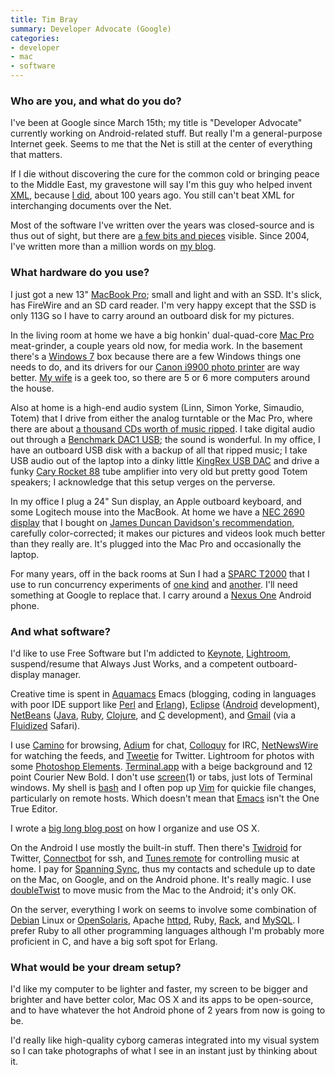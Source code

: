 ```yaml
---
title: Tim Bray
summary: Developer Advocate (Google)
categories:
- developer
- mac
- software
---
```


### Who are you, and what do you do?

I've been at Google since March 15th; my title is "Developer Advocate" currently working on Android-related stuff. But really I'm a general-purpose Internet geek. Seems to me that the Net is still at the center of everything that matters.

If I die without discovering the cure for the common cold or bringing peace to the Middle East, my gravestone will say I'm this guy who helped invent [XML](http://www.w3.org/TR/REC-xml/ "The XML spec."), because [I did](http://www.tbray.org/ongoing/When/200x/2008/02/10/XML-People "Tim's post on XML."), about 100 years ago. You still can't beat XML for interchanging documents over the Net.

Most of the software I've written over the years was closed-source and is thus out of sight, but there are [a few bits and pieces](http://www.tbray.org/ongoing/misc/Software "Software written by Tim.") visible. Since 2004, I've written more than a million words on [my blog](http://www.tbray.org/ongoing/ "Tim's weblog.").

### What hardware do you use?

I just got a new 13" [MacBook Pro][macbook-pro]; small and light and with an SSD. It's slick, has FireWire and an SD card reader. I'm very happy except that the SSD is only 113G so I have to carry around an outboard disk for my pictures.

In the living room at home we have a big honkin' dual-quad-core [Mac Pro][mac-pro] meat-grinder, a couple years old now, for media work. In the basement there's a [Windows 7][windows-7] box because there are a few Windows things one needs to do, and its drivers for our [Canon i9900 photo printer][i9900] are way better. [My wife](http://laurenwood.org/ "Lauren's website.") is a geek too, so there are 5 or 6 more computers around the house.

Also at home is a high-end audio system (Linn, Simon Yorke, Simaudio, Totem) that I drive from either the analog turntable or the Mac Pro, where there are about [a thousand CDs worth of music ripped](http://www.tbray.org/ongoing/When/200x/2009/06/12/Music-Migration-Done "Tim's post on ripping his CDs."). I take digital audio out through a [Benchmark DAC1 USB][dac1-usb]; the sound is wonderful. In my office, I have an outboard USB disk with a backup of all that ripped music; I take USB audio out of the laptop into a dinky little [KingRex USB DAC][ud-01] and drive a funky [Cary Rocket 88][rocket-88] tube amplifier into very old but pretty good Totem speakers; I acknowledge that this setup verges on the perverse.

In my office I plug a 24" Sun display, an Apple outboard keyboard, and some Logitech mouse into the MacBook. At home we have a [NEC 2690 display][multisync-2690] that I bought on [James Duncan Davidson's recommendation](http://blog.duncandavidson.com/2008/03/nec-2690wuxi-first-impressions.html "James' article on the monitor."), carefully color-corrected; it makes our pictures and videos look much better than they really are. It's plugged into the Mac Pro and occasionally the laptop.

For many years, off in the back rooms at Sun I had a [SPARC T2000][sun-fire-t2000] that I use to run concurrency experiments of [one kind](http://www.tbray.org/ongoing/When/200x/2008/05/01/Wide-Finder-2 "Tim's post on Wide Finder 2.") and [another](http://www.tbray.org/ongoing/When/200x/2009/09/27/Concur-dot-next "Tim's posts on Concurrent Programming."). I'll need something at Google to replace that. I carry around a [Nexus One][nexus-one] Android phone.

### And what software?

I'd like to use Free Software but I'm addicted to [Keynote][], [Lightroom][], suspend/resume that Always Just Works, and a competent outboard-display manager.

Creative time is spent in [Aquamacs][] Emacs (blogging, coding in languages with poor IDE support like [Perl][] and [Erlang][]), [Eclipse][] ([Android][] development), [NetBeans][] ([Java][], [Ruby][], [Clojure][], and [C][] development), and [Gmail][] (via a [Fluidized][fluid] Safari).

I use [Camino][] for browsing, [Adium][] for chat, [Colloquy][] for IRC, [NetNewsWire][] for watching the feeds, and [Tweetie][] for Twitter. Lightroom for photos with some [Photoshop Elements][photoshop-elements]. [Terminal.app][terminal] with a beige background and 12 point Courier New Bold. I don't use [screen][](1) or tabs, just lots of Terminal windows. My shell is [bash][] and I often pop up [Vim][] for quickie file changes, particularly on remote hosts. Which doesn't mean that [Emacs][] isn't the One True Editor.

I wrote a [big long blog post](http://www.tbray.org/ongoing/When/200x/2009/08/27/How-To-Use-The-Dock "How Tim uses the Dock.") on how I organize and use OS X.

On the Android I use mostly the built-in stuff. Then there's [Twidroid][twidroid-android] for Twitter, [Connectbot][connectbot-android] for ssh, and [Tunes remote][tunesremote-android] for controlling music at home. I pay for [Spanning Sync][spanning-sync], thus my contacts and schedule up to date on the Mac, on Google, and on the Android phone. It's really magic. I use [doubleTwist][] to move music from the Mac to the Android; it's only OK.

On the server, everything I work on seems to involve some combination of [Debian][] Linux or [OpenSolaris][], Apache [httpd][], Ruby, [Rack][], and [MySQL][]. I prefer Ruby to all other programming languages although I'm probably more proficient in C, and have a big soft spot for Erlang.

### What would be your dream setup?

I'd like my computer to be lighter and faster, my screen to be bigger and brighter and have better color, Mac OS X and its apps to be open-source, and to have whatever the hot Android phone of 2 years from now is going to be.

I'd really like high-quality cyborg cameras integrated into my visual system so I can take photographs of what I see in an instant just by thinking about it.

[rocket-88]: http://www.positive-feedback.com/Issue6/rocket88.htm "An old-school amplifier."
[ud-01]: http://www.kingrex.co.uk/dac.html "A USB digital-to-analog converter."
[i9900]: https://www.amazon.com/Canon-8580A001-I-9900-Photo-Printer/dp/B0001DBHNA "A large format printer."
[nexus-one]: https://en.wikipedia.org/wiki/Nexus_One "An Android-based smartphone."
[sun-fire-t2000]: https://en.wikipedia.org/wiki/Sun_Fire_T2000 "An enterprise server."
[macbook-pro]: https://www.apple.com/macbook-pro/ "A laptop."
[mac-pro]: https://www.apple.com/mac-pro/ "The Intel-based Mac tower computer."
[multisync-2690]: https://www.amazon.com/NEC-LCD2690WUXi2-BK-Widescreen-Monitor-1920X1200/dp/B001IWOBKE "A 26 inch LCD screen."
[dac1-usb]: https://benchmarkmedia.com/products/benchmark-dac1-usb-digital-to-analog-converter "A USB digital-to-analog converter."
[ruby]: https://www.ruby-lang.org/en/ "An interpreted scripting language."
[rack]: http://rack.rubyforge.org/ "A Ruby framework interface."
[netnewswire]: https://en.wikipedia.org/wiki/NetNewsWire "A popular feed reader for the Mac."
[netbeans]: https://en.wikipedia.org/wiki/NetBeans "A Java programming IDE."
[gmail]: https://mail.google.com/mail/ "Web-based email."
[tweetie]: https://en.wikipedia.org/wiki/Tweetie "A Twitter client for the Mac."
[tunesremote-android]: http://dacp.jsharkey.org/ "An iTunes remote control for Android."
[terminal]: https://en.wikipedia.org/wiki/Terminal_(OS_X) "A console application included with Mac OS X."
[twidroid-android]: https://www.bluestacks.com/blog/app-reviews/archive/twidroid.html "A Twitter client for Android devices."
[screen]: http://www.gnu.org/software/screen/ "Think of it as tabs for your *nix terminal."
[spanning-sync]: http://spanningsync.com/ "Software for Mac OS X to sync calendars and contacts with Google's."
[adium]: https://en.wikipedia.org/wiki/Adium "A multi-protocol chat application for the Mac."
[android]: https://developers.google.com/android/?csw=1 "A mobile phone platform."
[aquamacs]: http://aquamacs.org/ "A Mac OS X native version of Emacs."
[fluid]: http://fluidapp.com/ "A WebKit-based application for creating Site Specific Browsers."
[opensolaris]: http://www.oracle.com/technetwork/server-storage/solaris11/overview/index.html "A free operating system based on Solaris."
[httpd]: http://httpd.apache.org/ "Web server software."
[mysql]: https://www.mysql.com/ "A relational database server."
[java]: https://www.java.com/en/ "A cross-platform compiled programming language."
[clojure]: https://en.wikipedia.org/wiki/Clojure "A dynamic programming language using the Java Virtual Machine."
[connectbot-android]: https://connectbot.org/ "A secure shell for Android devices."
[camino]: http://caminobrowser.org/ "An alternative Mac browser based on Gecko."
[c]: https://en.wikipedia.org/wiki/C_(programming_language) "A compiled programming language."
[colloquy]: http://colloquy.info/ "An IRC client for the Mac."
[debian]: https://www.debian.org/ "A Linux distribution."
[doubletwist]: https://www.doubletwist.com/ "Jukebox and video software with support for multiple devices."
[vim]: http://www.vim.org/ "A command-line text editor."
[erlang]: http://www.erlang.org/ "A programming language invented by Ericsson."
[eclipse]: http://www.eclipse.org/ "A flexible, open-source IDE."
[emacs]: http://www.gnu.org/software/emacs/ "A free open-source text editor."
[bash]: http://www.gnu.org/software/bash/ "A terminal shell."
[keynote]: https://www.apple.com/keynote/ "Presentation software for the Mac."
[lightroom]: https://www.adobe.com/products/photoshop-lightroom.html "Photo management and editing software."
[photoshop-elements]: https://www.adobe.com/products/photoshop-elements.html "A lightweight image editor."
[perl]: https://www.perl.org/ "An interpreted scripting language."
[windows-7]: https://en.wikipedia.org/wiki/Windows_7 "An operating system."
